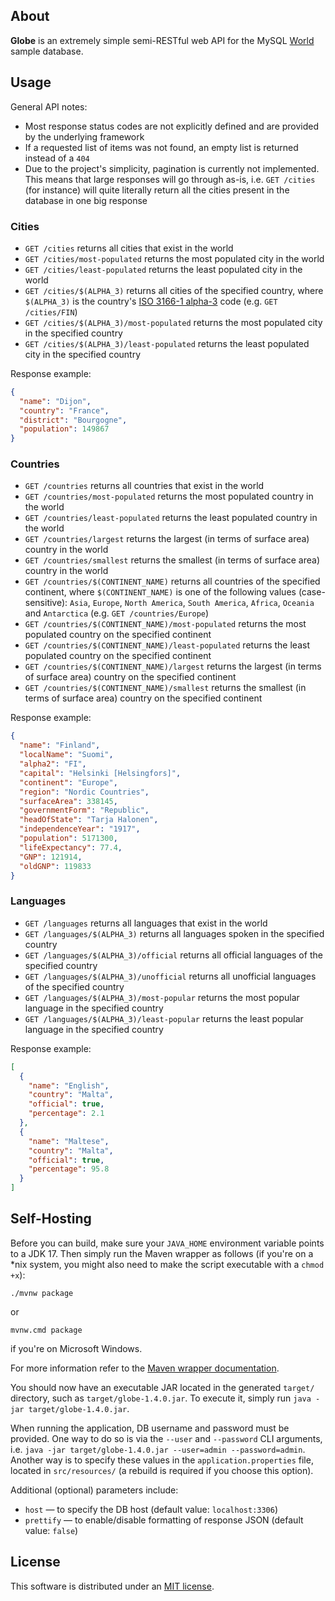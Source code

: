 ## About
**Globe** is an extremely simple semi-RESTful web API for the MySQL
[World](https://dev.mysql.com/doc/world-setup/en/world-setup-installation.html) sample database.

## Usage
General API notes:
* Most response status codes are not explicitly defined and are provided by the underlying framework
* If a requested list of items was not found, an empty list is returned instead of a `404`
* Due to the project's simplicity, pagination is currently not implemented. This means that large responses will go through as-is, i.e.
  `GET /cities` (for instance) will quite literally return all the cities present in the database in one big response

### Cities
* `GET /cities` returns all cities that exist in the world
* `GET /cities/most-populated` returns the most populated city in the world
* `GET /cities/least-populated` returns the least populated city in the world
* `GET /cities/$(ALPHA_3)` returns all cities of the specified country, where `$(ALPHA_3)` is the country's
  [ISO 3166-1 alpha-3](https://www.iso.org/iso-3166-country-codes.html) code (e.g. `GET /cities/FIN`)
* `GET /cities/$(ALPHA_3)/most-populated` returns the most populated city in the specified country
* `GET /cities/$(ALPHA_3)/least-populated` returns the least populated city in the specified country

Response example:
```json
{
  "name": "Dijon",
  "country": "France",
  "district": "Bourgogne",
  "population": 149867
}
```

### Countries
* `GET /countries` returns all countries that exist in the world
* `GET /countries/most-populated` returns the most populated country in the world
* `GET /countries/least-populated` returns the least populated country in the world
* `GET /countries/largest` returns the largest (in terms of surface area) country in the world
* `GET /countries/smallest` returns the smallest (in terms of surface area) country in the world
* `GET /countries/$(CONTINENT_NAME)` returns all countries of the specified continent, where `$(CONTINENT_NAME)` is one of the following
  values (case-sensitive): `Asia`, `Europe`, `North America`, `South America`, `Africa`, `Oceania` and `Antarctica` (e.g.
  `GET /countries/Europe`)
* `GET /countries/$(CONTINENT_NAME)/most-populated` returns the most populated country on the specified continent
* `GET /countries/$(CONTINENT_NAME)/least-populated` returns the least populated country on the specified continent
* `GET /countries/$(CONTINENT_NAME)/largest` returns the largest (in terms of surface area) country on the specified continent
* `GET /countries/$(CONTINENT_NAME)/smallest` returns the smallest (in terms of surface area) country on the specified continent

Response example:
```json
{
  "name": "Finland",
  "localName": "Suomi",
  "alpha2": "FI",
  "capital": "Helsinki [Helsingfors]",
  "continent": "Europe",
  "region": "Nordic Countries",
  "surfaceArea": 338145,
  "governmentForm": "Republic",
  "headOfState": "Tarja Halonen",
  "independenceYear": "1917",
  "population": 5171300,
  "lifeExpectancy": 77.4,
  "GNP": 121914,
  "oldGNP": 119833
}
```

### Languages
* `GET /languages` returns all languages that exist in the world
* `GET /languages/$(ALPHA_3)` returns all languages spoken in the specified country
* `GET /languages/$(ALPHA_3)/official` returns all official languages of the specified country
* `GET /languages/$(ALPHA_3)/unofficial` returns all unofficial languages of the specified country
* `GET /languages/$(ALPHA_3)/most-popular` returns the most popular language in the specified country
* `GET /languages/$(ALPHA_3)/least-popular` returns the least popular language in the specified country

Response example:
```json
[
  {
    "name": "English",
    "country": "Malta",
    "official": true,
    "percentage": 2.1
  },
  {
    "name": "Maltese",
    "country": "Malta",
    "official": true,
    "percentage": 95.8
  }
]
```

## Self-Hosting
Before you can build, make sure your `JAVA_HOME` environment variable points to a JDK 17. Then simply run the Maven wrapper as follows 
(if you're on a *nix system, you might also need to make the script executable with a `chmod +x`):

```shell
./mvnw package
```

or 

```shell
mvnw.cmd package
```

if you're on Microsoft Windows.

For more information refer to the [Maven wrapper documentation](https://maven.apache.org/wrapper/).

You should now have an executable JAR located in the generated `target/` directory, such as `target/globe-1.4.0.jar`. To execute it, simply
run `java -jar target/globe-1.4.0.jar`.

When running the application, DB username and password must be provided. One way to do so is via the `--user` and `--password` CLI
arguments, i.e. `java -jar target/globe-1.4.0.jar --user=admin --password=admin`. Another way is to specify these values in the
`application.properties` file, located in `src/resources/` (a rebuild is required if you choose this option).

Additional (optional) parameters include:
* `host` — to specify the DB host (default value: `localhost:3306`)
* `prettify` — to enable/disable formatting of response JSON (default value: `false`)

## License
This software is distributed under an [MIT license](LICENSE).
